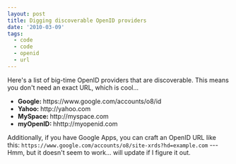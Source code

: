 ```yaml
---
layout: post
title: Digging discoverable OpenID providers
date: '2010-03-09'
tags:
  - code
  - code
  - openid
  - url
---
```


Here's a list of big-time OpenID providers that are discoverable. This means you don't need an exact URL, which is cool...

<ul>
	<li><b>Google: </b>https://www.google.com/accounts/o8/id</li>
	<li><b>Yahoo: </b>http://yahoo.com</li>
	<li><b>MySpace: </b>http://myspace.com</li>
	<li><b>myOpenID: </b>hhttp://myopenid.com</li>
</ul>

Additionally, if you have Google Apps, you can craft an OpenID URL like this: `https://www.google.com/accounts/o8/site-xrds?hd=example.com` --- Hmm, but it doesn't seem to work... will update if I figure it out.
